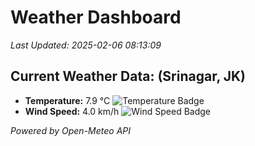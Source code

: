 
# Weather Dashboard

_Last Updated: 2025-02-06 08:13:09_

## Current Weather Data: (Srinagar, JK)
- **Temperature:** 7.9 °C ![Temperature Badge](https://img.shields.io/badge/Temperature-Low%20Temp-blue)
- **Wind Speed:** 4.0 km/h ![Wind Speed Badge](https://img.shields.io/badge/Wind%20Speed-Light%20Wind-blue)

*Powered by Open-Meteo API*
